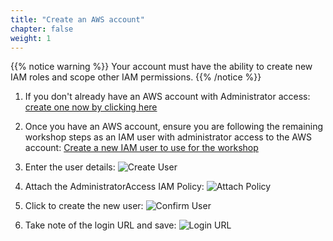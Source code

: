 ```yaml
---
title: "Create an AWS account"
chapter: false
weight: 1
---
```


{{% notice warning %}}
Your account must have the ability to create new IAM roles and scope other IAM permissions.
{{% /notice %}}

1. If you don't already have an AWS account with Administrator access: [create
one now by clicking here](https://aws.amazon.com/getting-started/)

1. Once you have an AWS account, ensure you are following the remaining workshop steps
as an IAM user with administrator access to the AWS account:
[Create a new IAM user to use for the workshop](https://console.aws.amazon.com/iam/home?#/users$new)

1. Enter the user details:
![Create User](/images/iam-1-create-user.png?classes=border,shadow)

1. Attach the AdministratorAccess IAM Policy:
![Attach Policy](/images/iam-2-attach-policy.png?classes=border,shadow)

1. Click to create the new user:
![Confirm User](/images/iam-3-create-user.png?classes=border,shadow)

1. Take note of the login URL and save:
![Login URL](/images/iam-4-save-url.png?classes=border,shadow)
